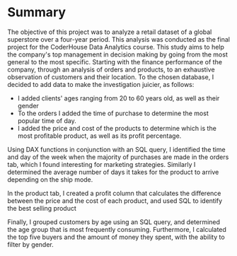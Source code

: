 # Summary 

The objective of this project was to analyze a retail dataset of a global superstore over a four-year period. This analysis was conducted as the final project for the CoderHouse Data Analytics course. This study aims to help the company's top management in decision making by going from the most general to the most specific. 
Starting with the finance performance of the company, through an analysis of orders and products, to an exhaustive observation of customers and their location.
To the chosen database, I decided to add data to make the investigation juicier, as follows:
- I added clients' ages ranging from 20 to 60 years old, as well as their gender
- To the orders I added the time of purchase to determine the most popular time of day.
- I added the price and cost of the products to determine which is the most profitable product, as well as its profit percentage.

Using DAX functions in conjunction with an SQL query, I identified the time and day of the week when the majority of purchases are made in the orders tab, which I found interesting for marketing strategies. Similarly I determined the average number of days it takes for the product to arrive depending on the ship mode.

In the product tab, I created a profit column that calculates the difference between the price and the cost of each product, and used SQL to identify the best selling product

Finally, I grouped customers by age using an SQL query, and determined the age group that is most frequently consuming. Furthermore, I calculated the top five buyers and the amount of money they spent, with the ability to filter by gender.


